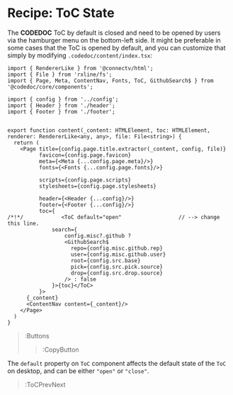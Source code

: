 # Recipe: ToC State

The **CODEDOC** ToC by default is closed and need to be opened by users via the hamburger menu on the bottom-left
side. It might be preferable in some cases that the ToC is opened by default, and you can customize that simply
by modifying `.codedoc/content/index.tsx`:

```tsx | .codedoc/content/index.tsx
import { RendererLike } from '@connectv/html';
import { File } from 'rxline/fs';
import { Page, Meta, ContentNav, Fonts, ToC, GithubSearch$ } from '@codedoc/core/components';

import { config } from '../config';
import { Header } from './header';
import { Footer } from './footer';


export function content(_content: HTMLElement, toc: HTMLElement, renderer: RendererLike<any, any>, file: File<string>) {
  return (
    <Page title={config.page.title.extractor(_content, config, file)}
          favicon={config.page.favicon}
          meta={<Meta {...config.page.meta}/>}
          fonts={<Fonts {...config.page.fonts}/>}

          scripts={config.page.scripts}
          stylesheets={config.page.stylesheets}

          header={<Header {...config}/>}
          footer={<Footer {...config}/>}
          toc={
/*!*/            <ToC default="open"                  // --> change this line.
              search={
                  config.misc?.github ? 
                  <GithubSearch$
                    repo={config.misc.github.rep}
                    user={config.misc.github.user}
                    root={config.src.base}
                    pick={config.src.pick.source}
                    drop={config.src.drop.source}
                  /> : false
              }>{toc}</ToC>
          }>
      {_content}
      <ContentNav content={_content}/>
    </Page>
  )
}
```
> :Buttons
> > :CopyButton

The `default` property on `ToC` component affects the default state of the `ToC` on desktop, and can be either
`"open"` or `"close"`.



> :ToCPrevNext